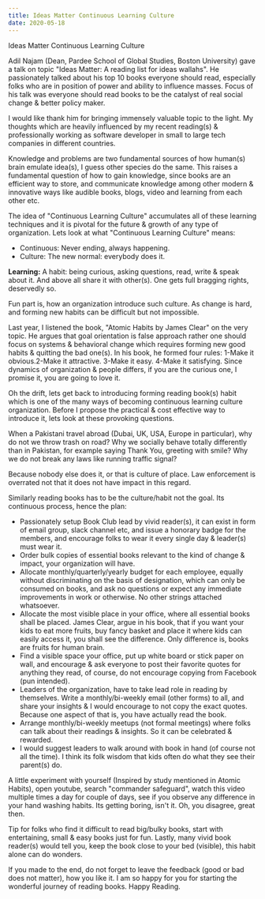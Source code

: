 ```yaml
---
title: Ideas Matter Continuous Learning Culture
date: 2020-05-18
---
```

Ideas Matter Continuous Learning Culture

Adil Najam (Dean, Pardee School of Global Studies, Boston University) gave a talk on topic "Ideas Matter: A reading list for ideas wallahs". He passionately talked about his top 10 books everyone should read, especially folks who are in position of power and ability to influence masses. Focus of his talk was everyone should read books to be the catalyst of real social change & better policy maker.

I would like thank him for bringing immensely valuable topic to the light. My thoughts which are heavily influenced by my recent reading(s) & professionally working as software developer in small to large tech companies in different countries.

Knowledge and problems are two fundamental sources of how human(s) brain emulate idea(s), I guess other species do the same. This raises a fundamental question of how to gain knowledge, since books are an efficient way to store, and communicate knowledge among other modern & innovative ways like audible books, blogs, video and learning from each other etc.

The idea of "Continuous Learning Culture" accumulates all of these learning techniques and it is pivotal for the future & growth of any type of organization. Lets look at what "Continuous Learning Culture" means:
* Continuous: Never ending, always happening.
* Culture: The new normal: everybody does it.

**Learning:** A habit: being curious, asking questions, read, write & speak about it. And above all share it with other(s). One gets full bragging rights, deservedly so.

Fun part is, how an organization introduce such culture. As change is hard, and forming new habits can be difficult but not impossible.

Last year, I listened the book, "Atomic Habits by James Clear" on the very topic. He argues that goal orientation is false approach rather one should focus on systems & behavioral change which requires forming new good habits & quitting the bad one(s). In his book, he formed four rules: 1-Make it obvious.2-Make it attractive. 3-Make it easy. 4-Make it satisfying. Since dynamics of organization & people differs, if you are the curious one, I promise it, you are going to love it.

Oh the drift, lets get back to introducing forming reading book(s) habit which is one of the many ways of becoming continuous learning culture organization. Before I propose the practical & cost effective way to introduce it, lets look at these provoking questions.

When a Pakistani travel abroad (Dubai, UK, USA, Europe in particular), why do not we throw trash on road? Why we socially behave totally differently than in Pakistan, for example saying Thank You, greeting with smile? Why we do not break any laws like running traffic signal?

Because nobody else does it, or that is culture of place. Law enforcement is overrated not that it does not have impact in this regard.

Similarly reading books has to be the culture/habit not the goal. Its continuous process, hence the plan:

* Passionately setup Book Club lead by vivid reader(s), it can exist in form of email group, slack channel etc, and issue a honorary badge for the members, and encourage folks to wear it every single day & leader(s) must wear it.
* Order bulk copies of essential books relevant to the kind of change & impact, your organization will have.
* Allocate monthly/quarterly/yearly budget for each employee, equally without discriminating on the basis of designation, which can only be consumed on books, and ask no questions or expect any immediate improvements in work or otherwise. No other strings attached whatsoever.
* Allocate the most visible place in your office, where all essential books shall be placed. James Clear, argue in his book, that if you want your kids to eat more fruits, buy fancy basket and place it where kids can easily access it, you shall see the difference. Only difference is, books are fruits for human brain.
* Find a visible space your office, put up white board or stick paper on wall, and encourage & ask everyone to post their favorite quotes for anything they read, of course, do not encourage copying from Facebook (pun intended).
* Leaders of the organization, have to take lead role in reading by themselves. Write a monthly/bi-weekly email (other forms) to all, and share your insights & I would encourage to not copy the exact quotes. Because one aspect of that is, you have actually read the book.
* Arrange monthly/bi-weekly meetups (not formal meetings) where folks can talk about their readings & insights. So it can be celebrated & rewarded.
* I would suggest leaders to walk around with book in hand (of course not all the time). I think its folk wisdom that kids often do what they see their parent(s) do.

A little experiment with yourself (Inspired by study mentioned in Atomic Habits), open youtube, search "commander safeguard", watch this video multiple times a day for couple of days, see if you observe any difference in your hand washing habits. Its getting boring, isn't it. Oh, you disagree, great then. 

Tip for folks who find it difficult to read big/bulky books, start with entertaining, small & easy books just for fun. Lastly, many vivid book reader(s) would tell you, keep the book close to your bed (visible), this habit alone can do wonders.

If you made to the end, do not forget to leave the feedback (good or bad does not matter), how you like it. I am so happy for you for starting the wonderful journey of reading books. Happy Reading.